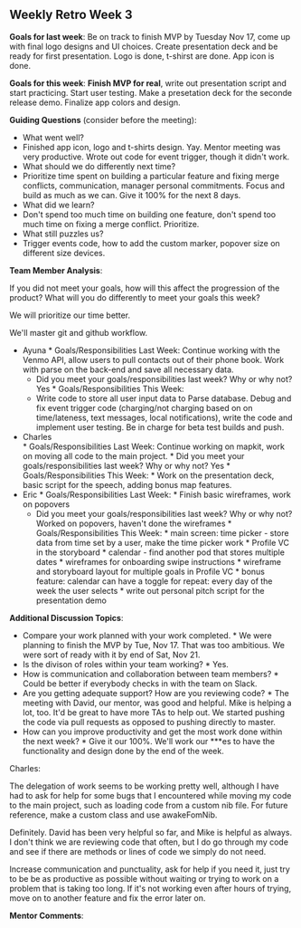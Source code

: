 ## Weekly Retro Week 3

**Goals for last week**:
Be on track to finish MVP by Tuesday Nov 17, come up with final logo designs and UI choices. Create presentation deck and be ready for first presentation. Logo is done, t-shirst are done. App icon is done. 

**Goals for this week**:
**Finish MVP for real**, write out presentation script and start practicing. Start user testing. Make a presetation deck for the seconde release demo. Finalize app colors and design.   

**Guiding Questions** (consider before the meeting):

  *  What went well?
   * Finished app icon, logo and t-shirts design. Yay. Mentor meeting was very productive. Wrote out code for event trigger, though it didn't work.  
  *  What should we do differently next time?
   * Prioritize time spent on building a particular feature and fixing merge conflicts, communication, manager personal commitments. Focus and build as much as we can. Give it 100% for the next 8 days.   
  *  What did we learn?
   * Don't spend too much time on building one feature, don't spend too much time on fixing a merge conflict. Prioritize.   
  *  What still puzzles us?
   * Trigger events code, how to add the custom marker, popover size on different size devices.   
 
**Team Member Analysis**:


If you did not meet your goals, how will this affect the progression of the product? What will you do differently to meet your goals this week? 

We will prioritize our time better. 

We'll master git and github workflow. 


  *  Ayuna
    * Goals/Responsibilities Last Week:
      Continue working with the Venmo API, allow users to pull contacts out of their phone book. Work with parse on the back-end and save all necessary data.       
        * Did you meet your goals/responsibilities last week? Why or why not? Yes
    * Goals/Responsibilities This Week:
        * Write code to store all user input data to Parse database. Debug and fix event trigger code (charging/not charging based on on time/lateness, text messages, local notifications), write the code and implement user testing. Be in charge for beta test builds and push. 
  *  Charles    
    * Goals/Responsibilities Last Week: 
      Continue working on mapkit, work on moving all code to the main project.
         * Did you meet your goals/responsibilities last week? Why or why not? Yes
    * Goals/Responsibilities This Week:
         * Work on the presentation deck, basic script for the speech, adding bonus map features. 
  *  Eric
    * Goals/Responsibilities Last Week:
         * Finish basic wireframes, work on popovers
        * Did you meet your goals/responsibilities last week? Why or why not? Worked on popovers, haven't done the wireframes
    * Goals/Responsibilities This Week:
         * main screen: time picker - store data from time set by a user, make the time picker work
         * Profile VC in the storyboard
         * calendar - find another pod that stores multiple dates
         * wireframes for onboarding swipe instructions
         * wireframe and storyboard layout for multiple goals in Profile VC
         * bonus feature: calendar can have a toggle for repeat: every day of the week the user selects
         * write out personal pitch script for the presentation demo 

**Additional Discussion Topics**:

  *  Compare your work planned with your work completed.
    *  We were planning to finish the MVP by Tue, Nov 17. That was too ambitious. We were sort of ready with it by end of Sat, Nov 21.  
  *  Is the divison of roles within your team working?
    * Yes. 
  *  How is communication and collaboration between team members?
    * Could be better if everybody checks in with the team on Slack.  
  *  Are you getting adequate support? How are you reviewing code?
    * The meeting with David, our mentor, was good and helpful. Mike is helping a lot, too. It'd be great to have more TAs to help out. We started pushing the code via pull requests as opposed to pushing directly to master.  
  *  How can you improve productivity and get the most work done within the next week?
    * Give it our 100%. We'll work our ***es to have the functionality and design done by the end of the week.  

Charles: 

The delegation of work seems to be working pretty well, although I have had to ask for help for some bugs that I encountered while moving my code to the main project, such as loading code from a custom nib file. For future reference, make a custom class and use awakeFomNib.

Definitely. David has been very helpful so far, and Mike is helpful as always. I don't think we are reviewing code that often, but I do go through my code and see if there are methods or lines of code we simply do not need. 

Increase communication and punctuality, ask for help if you need it, just try to be be as productive as possible without waiting or trying to work on a problem that is taking too long. If it's not working even after hours of trying, move on to another feature and fix the error later on. 


**Mentor Comments**:
